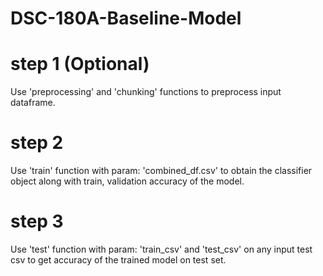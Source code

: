 # DSC-180A-Baseline-Model

# step 1 (Optional)
Use 'preprocessing' and 'chunking' functions to preprocess input dataframe.

# step 2
Use 'train' function with param: 'combined_df.csv' to obtain the classifier object along with train, validation accuracy of the model.

# step 3
Use 'test' function with param: 'train_csv' and 'test_csv' on any input test csv to get accuracy of the trained model on test set.

